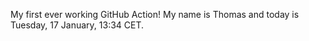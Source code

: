 My first ever working GitHub Action!
My name is Thomas and today is Tuesday, 17 January, 13:34 CET. 
